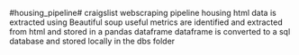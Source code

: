 #housing_pipeline#
craigslist webscraping pipeline
housing html data is extracted using Beautiful soup
useful metrics are identified and extracted from html and stored in a pandas dataframe
dataframe is converted to a sql database and stored locally in the dbs folder
